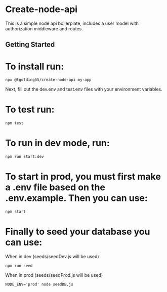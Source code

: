 # Create-node-api

This is a simple node api boilerplate, includes a user model with authorization middleware and routes.

## Getting Started

# To install run:

```
npx @tgolding55/create-node-api my-app
```

Next, fill out the dev.env and test.env files with your environment variables.

# To test run:

```
npm test
```

# To run in dev mode, run:

```
npm run start:dev
```

# To start in prod, you must first make a .env file based on the .env.example. Then you can use:

```
npm start
```

# Finally to seed your database you can use:

When in dev (seeds/seedDev.js will be used)

```
npm run seed
```

When in prod (seeds/seedProd.js will be used)

```
NODE_ENV='prod' node seedDB.js
```

